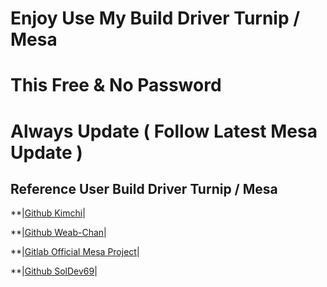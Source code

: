 # Enjoy Use My Build Driver Turnip / Mesa
# This Free & No Password 
# Always Update ( Follow Latest Mesa Update )

## Reference User Build Driver Turnip / Mesa
**|[Github Kimchi](https://github.com/K11MCH1/freedreno_turnip-CI)|</p>
**|[Github Weab-Chan](https://github.com/Weab-chan/freedreno_turnip-CI)|</p>
**|[Gitlab Official Mesa Project](https://gitlab.freedesktop.org/mesa/mesa)|</p>
**|[Github SolDev69](https://github.com/SolDev69/unified-mesa-project)|</p>
